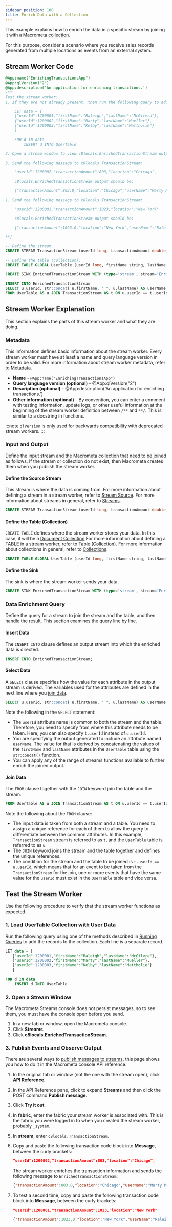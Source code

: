 ```yaml
---
sidebar_position: 100
title: Enrich Data with a Collection
---
```


This example explains how to enrich the data in a specific stream by joining it with a Macrometa [collection](../../../collections/index.md).

For this purpose, consider a scenario where you receive sales records generated from multiple locations as events from an external system.

## Stream Worker Code

```sql
@App:name("EnrichingTransactionsApp")
@App:qlVersion("2")
@App:description('An application for enriching transactions.')
/**
Test the stream worker:
1. If they are not already present, then run the following query to add the records to the UserTable collection.

    LET data = [
    {"userId":1200001,"firstName":"Raleigh","lastName":"McGilvra"},
    {"userId":1200002,"firstName":"Marty","lastName":"Mueller"},
    {"userId":1200003,"firstName":"Kelby","lastName":"Mattholie"}
    ]

    FOR d IN data
        INSERT d INTO UserTable

2. Open a stream window to view c8locals.EnrichedTransactionStream output.

3. Send the following message to c8locals.TransactionStream:

    "userId":1200002,"transactionAmount":803,"location":"Chicago",

    c8locals.EnrichedTransactionStream output should be:

    {"transactionAmount":803.0,"location":"Chicago","userName":"Marty Mueller","userId":1200002,}

1. Send the following message to c8locals.TransactionStream:

    "userId":1200001,"transactionAmount":1023,"location":"New York"

    c8locals.EnrichedTransactionStream output should be:

    {"transactionAmount":1023.0,"location":"New York","userName":"Raleigh McGilvra","userId":1200001}

**/

-- Define the stream.
CREATE STREAM TransactionStream (userId long, transactionAmount double, location string);

-- Define the table (collection).
CREATE TABLE GLOBAL UserTable (userId long, firstName string, lastName string);

CREATE SINK EnrichedTransactionStream WITH (type='stream', stream='EnrichedTransactionStream', map.type='json') (userId long, userName string, transactionAmount double, location string);

INSERT INTO EnrichedTransactionStream
SELECT u.userId, str:concat( u.firstName, " ", u.lastName) AS userName, transactionAmount, location
FROM UserTable AS u JOIN TransactionStream AS t ON u.userId == t.userId
```

## Stream Worker Explanation

This section explains the parts of this stream worker and what they are doing.

### Metadata

This information defines basic information about the stream worker. Every stream worker must have at least a name and query language version in order to be valid. For more information about stream worker metadata, refer to [Metadata](../../metadata).

- **Name** - `@App:name("EnrichingTransactionsApp")`
- **Query language version (optional)** - @App:qlVersion("2")
- **Description (optional)** - @App:description('An application for enriching transactions.')
- **Other information (optional)** - By convention, you can enter a comment with testing information, update logs, or other useful information at the beginning of the stream worker definition between `/**` and `**/`. This is similar to a docstring in functions.

:::note
`qlVersion` is only used for backwards compatibility with deprecated stream workers.
:::

### Input and Output

Define the input stream and the Macrometa collection that need to be joined as follows. If the stream or collection do not exist, then Macrometa creates them when you publish the stream worker.

#### Define the Source Stream

This stream is where the data is coming from. For more information about defining a stream in a stream worker, refer to [Stream Source](../../source/stream-source.md). For more information about streams in general, refer to [Streams](../../../streams/index.md).

```sql
CREATE STREAM TransactionStream (userId long, transactionAmount double, location string);
```

#### Define the Table (Collection)

`CREATE TABLE` defines where the stream worker stores your data. In this case, it will be a [Document Collection](../../../collections/documents/index.md) For more information about defining a TABLE in a stream worker, refer to [Table (Collection)](../../table/index.md). For more information about collections in general, refer to [Collections](../../../collections/index.md).

```sql
CREATE TABLE GLOBAL UserTable (userId long, firstName string, lastName string);
```

#### Define the Sink

The sink is where the stream worker sends your data.

```sql
CREATE SINK EnrichedTransactionStream WITH (type='stream', stream='EnrichedTransactionStream', map.type='json') (userId long, userName string, transactionAmount double, location string);
```

### Data Enrichment Query

Define the query for a stream to join the stream and the table, and then handle the result. This section examines the query line by line.

#### Insert Data

The `INSERT INTO` clause defines an output stream into which the enriched data is directed.

```sql
INSERT INTO EnrichedTransactionStream;
```

#### Select Data

A `SELECT` clause specifies how the value for each attribute in the output stream is derived. The variables used for the attributes are defined in the next line where you [join data](#join-data).

```sql
SELECT u.userId, str:concat( u.firstName, " ", u.lastName) AS userName, transactionAmount, location
```

Note the following in the `SELECT` statement:

- The `userId` attribute name is common to both the stream and the table. Therefore, you need to specify from where this attribute needs to be taken. Here, you can also specify `t.userId` instead of `u.userId`.
- You are specifying the output generated to include an attribute named `userName`. The value for that is derived
by concatenating the values of the `firstName` and `lastName` attributes in the `UserTable` table using the `str:concat()` function.
- You can apply any of the range of streams functions available to further enrich the joined output.

#### Join Data

The `FROM` clause together with the `JOIN` keyword join the table and the stream.

```sql
FROM UserTable AS u JOIN TransactionStream AS t ON u.userId == t.userId
```

Note the following about the `FROM` clause:

- The input data is taken from both a stream and a table. You need to assign a unique reference for each of them to allow the query to differentiate between the common attributes. In this example, `TransactionStream` stream is referred to as `t`, and the `UserTable` table is referred to as `u`.
- The `JOIN` keyword joins the stream and the table together and defines the unique references.
- The condition for the stream and the table to be joined is `t.userId == u.userId`, which means that for an event to be taken from the `TransactionStream` for the join, one or more events that have the same value for the `userId` must exist in the `UserTable` table and vice versa.

## Test the Stream Worker

Use the following procedure to verify that the stream worker functions as expected.

### 1. Load UserTable Collection with User Data

Run the following query using one of the methods described in [Running Queries](../../../queries/running-queries.md) to add the records to the collection. Each line is a separate record.

```sql
LET data = [
   {"userId":1200001,"firstName":"Raleigh","lastName":"McGilvra"},
   {"userId":1200002,"firstName":"Marty","lastName":"Mueller"},
   {"userId":1200003,"firstName":"Kelby","lastName":"Mattholie"}
   ]

FOR d IN data
    INSERT d INTO UserTable
```

### 2. Open a Stream Window

The Macrometa Streams console does not persist messages, so to see them, you must have the console open before you send.

1. In a new tab or window, open the Macrometa console.
1. Click **Streams**.
1. Click **c8locals.EnrichedTransactionStream**.

### 3. Publish Events and Observe Output

There are several ways to [publish messages to streams](../../../streams/stream-tasks/publish-messages.md), this page shows you how to do it in the Macrometa console API reference.

1. In the original tab or window (not the one with the stream open), click **API Reference**.
1. In the API Reference pane, click to expand **Streams** and then click the POST command **Publish message**.
1. Click **Try it out**.
1. In **fabric**, enter the fabric your stream worker is associated with. This is the fabric you were logged in to when you created the stream worker, probably `_system`.
1. In **stream**, enter `c8locals.TransactionStream`.
1. Copy and paste the following transaction code block into **Message**, between the curly brackets:

    ```json
    "userId":1200002,"transactionAmount":803,"location":"Chicago",
    ```

   The stream worker enriches the transaction information and sends the following message to `EnrichedTransactionStream`:

    ```json
    {"transactionAmount":803.0,"location":"Chicago","userName":"Marty Mueller","userId":1200002,}
    ```

1. To test a second time, copy and paste the following transaction code block into **Message**, between the curly brackets:

    ```json
    "userId":1200001,"transactionAmount":1023,"location":"New York"
    ```

   ```json
   {"transactionAmount":1023.0,"location":"New York","userName":"Raleigh McGilvra","userId":1200001}
   ```
